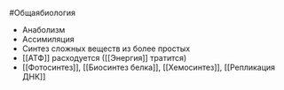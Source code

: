 #Общаябиология 
- Анаболизм
- Ассимиляция
- Синтез сложных веществ из более простых
- [[АТФ]] расходуется ([[Энергия]] тратится)
- [[Фотосинтез]], [[Биосинтез белка]], [[Хемосинтез]], [[Репликация ДНК]]